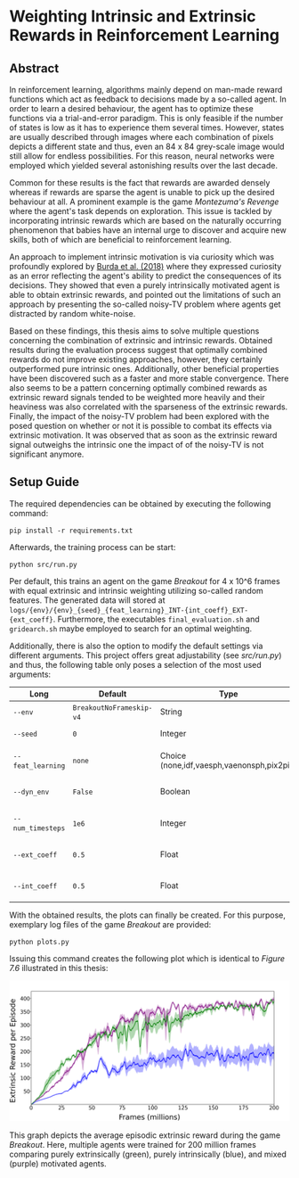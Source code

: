 # Weighting Intrinsic and Extrinsic Rewards in Reinforcement Learning
## Abstract
In reinforcement learning, algorithms mainly depend on man-made reward functions which act as feedback to decisions made by a so-called agent.
        In order to learn a desired behaviour, the agent has to optimize these functions via a trial-and-error paradigm.
        This is only feasible if the number of states is low as it has to experience them several times.
        However, states are usually described through images where each combination of pixels depicts a different state and thus, even an 84 x 84 grey-scale image would still allow for endless possibilities.
        For this reason, neural networks were employed which yielded several astonishing results over the last decade.
         
Common for these results is the fact that rewards are awarded densely whereas if rewards are sparse the agent is unable to pick up the desired behaviour at all.
        A prominent example is the game _Montezuma's Revenge_ where the agent's task depends on exploration.
        This issue is tackled by incorporating intrinsic rewards which are based on the naturally occurring phenomenon that babies have an internal urge to discover and acquire new skills, both of which are beneficial to reinforcement learning.

An approach to implement intrinsic motivation is via curiosity which was profoundly explored by [Burda et al. (2018)](https://arxiv.org/abs/1808.04355) where they expressed curiosity as an error reflecting the agent's ability to predict the consequences of its decisions.
They showed that even a purely intrinsically motivated agent is able to obtain extrinsic rewards, and pointed out the limitations of such an approach by presenting the so-called noisy-TV problem where agents get distracted by random white-noise.

Based on these findings, this thesis aims to solve multiple questions concerning the combination of extrinsic and intrinsic rewards.
        Obtained results during the evaluation process suggest that optimally combined rewards do not improve existing approaches, however, they certainly outperformed pure intrinsic ones.
        Additionally, other beneficial properties have been discovered such as a faster and more stable convergence.
        There also seems to be a pattern concerning optimally combined rewards as extrinsic reward signals tended to be weighted more heavily and their heaviness was also correlated with the sparseness of the extrinsic rewards.
        Finally, the impact of the noisy-TV problem had been explored with the posed question on whether or not it is possible to combat its effects via extrinsic motivation.
        It was observed that as soon as the extrinsic reward signal outweighs the intrinsic one the impact of of the noisy-TV is not significant anymore.

## Setup Guide

The required dependencies can be obtained by executing the following command: 
```
pip install -r requirements.txt
```

Afterwards, the training process can be start:
```
python src/run.py
```

Per default, this trains an agent on the game _Breakout_ for 4 x 10^6 frames with equal extrinsic and intrinsic weighting utilizing so-called random features.
The generated data will stored at ``logs/{env}/{env}_{seed}_{feat_learning}_INT-{int_coeff}_EXT-{ext_coeff}``.
Furthermore, the executables ``final_evaluation.sh`` and ``gridearch.sh`` maybe employed to search for an optimal weighting.

Additionally, there is also the option to modify the default settings via different arguments. This project offers great adjustability (see _src/run.py_) and thus, the following table only poses a selection of the most used arguments:

|Long               |Default                     |Type                                 |Description                |
|-------------------|----------------------------|-------------------------------------|---------------------------|
|``--env``          | ``BreakoutNoFrameskip-v4`` | String                              | Environment ID            |
|``--seed``         |  ``0``                     | Integer                             | Seed for RNG              |
|``--feat_learning``| ``none``                   | Choice (none,idf,vaesph,vaenonsph,pix2pix) |Type of forward dynamics |
|``--dyn_env``      |``False``                   | Boolean              | Border of random noise   |
|``--num_timesteps`` |``1e6``                    | Integer              |Number of training steps   |
|``--ext_coeff``     |``0.5``                    | Float                |Coefficient for extrinsic rewards   |
|``--int_coeff``     |``0.5``                    | Float                |Coefficient for intrinsic rewards   |


With the obtained results, the plots can finally be created. For this purpose, exemplary log files of the game _Breakout_ are provided:

```
python plots.py
```

Issuing this command creates the following plot which is identical to _Figure 7.6_ illustrated in this thesis:

![Example Plot of Breakout](https://github.com/RafaelSterzinger/Bachelor-Thesis/blob/master/thesis/figures/breakout/Breakout_eprew_recent.png)

This graph depicts the average episodic extrinsic reward during the game _Breakout_.
 Here, multiple agents were trained for 200 million frames comparing purely extrinsically (green), purely intrinsically (blue), and mixed (purple) motivated agents.
